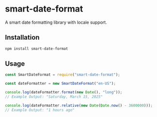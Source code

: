 # smart-date-format

A smart date formatting library with locale support.

## Installation

```sh
npm install smart-date-format
```

## Usage

```js
const SmartDateFormat = require("smart-date-format");

const dateFormatter = new SmartDateFormat("en-US");

console.log(dateFormatter.format(new Date(), "long")); 
// Example Output: "Saturday, March 15, 2025"

console.log(dateFormatter.relative(new Date(Date.now() - 3600000))); 
// Example Output: "1 hours ago"
```